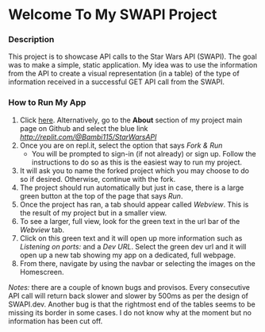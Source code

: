 # Welcome To My SWAPI Project

### Description
This project is to showcase API calls to the Star Wars API (SWAPI).
The goal was to make a simple, static application. My idea was
to use the information from the API to create a visual
representation (in a table) of the type of information
received in a successful GET API call from the SWAPI. 

### How to Run My App
1. Click [here](http://replit.com/@Bambi115/StarWarsAPI). Alternatively, go to the **About** section of my project main page on Github and select the blue link _http://replit.com/@Bambi115/StarWarsAPI_
2. Once you are on repl.it, select the option that says _Fork & Run_
    - You will be prompted to sign-in (if not already) or sign up. Follow the instructions to        do so as this is the easiest way to run my project.
3. It will ask you to name the forked project which you may choose to do so if desired. Otherwise, continue with the fork.
4. The project should run automatically but just in case, there is a large green button at the top of the page that says _Run_.
5. Once the project has ran, a tab should appear called _Webview_. This is the result of my project but in a smaller view.
6. To see a larger, full view, look for the green text in the url bar of the _Webview_ tab.
7. Click on this green text and it will open up more information such as _Listening on ports:_ and a _Dev URL_. Select the green dev url and it will open up a new tab showing my app on a dedicated, full webpage.
8. From there, navigate by using the navbar or selecting the images on the Homescreen.

_Notes:_ there are a couple of known bugs and provisos. Every consecutive API call will return back slower and slower by 500ms as per the design of SWAPI.dev. Another bug is that the rightmost end of the tables seems to be missing its border in some cases. I do not know why at the moment but no information has been cut off.